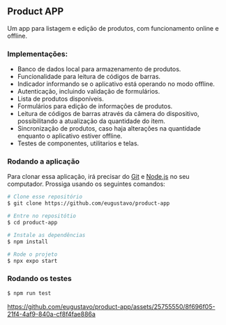 ## Product APP
Um app para listagem e edição de produtos, com funcionamento online e offline.


### Implementações:
- Banco de dados local para armazenamento de produtos.
- Funcionalidade para leitura de códigos de barras.
- Indicador informando se o aplicativo está operando no modo offline.
- Autenticação, incluindo validação de formulários.
- Lista de produtos disponíveis.
- Formulários para edição de informações de produtos.
- Leitura de códigos de barras através da câmera do dispositivo, possibilitando a atualização da quantidade do item.
- Sincronização de produtos, caso haja alterações na quantidade enquanto o aplicativo estiver offline.
- Testes de componentes, utilitarios e telas.

### Rodando a aplicação

Para clonar essa aplicação, irá precisar do [Git](https://git-scm.com) e [Node.js](https://nodejs.org/) no seu computador. Prossiga usando os seguintes comandos:

```bash
# Clone esse repositório
$ git clone https://github.com/eugustavo/product-app

# Entre no repositótio
$ cd product-app

# Instale as dependências
$ npm install

# Rode o projeto
$ npx expo start
```

### Rodando os testes

```bash
$ npm run test
```



https://github.com/eugustavo/product-app/assets/25755550/8f696f05-21f4-4af9-840a-cf8f4fae886a

